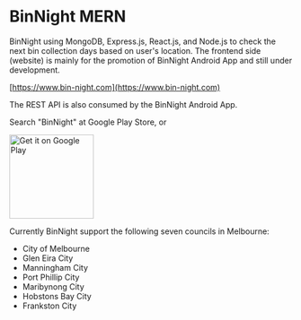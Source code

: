 # BinNight MERN #
BinNight using MongoDB, Express.js, React.js, and Node.js to check the next bin collection days based on user's location. The frontend side (website) is mainly for the promotion of BinNight Android App and still under development. 

[https://www.bin-night.com](https://www.bin-night.com)

The REST API is also consumed by the BinNight Android App.

Search "BinNight" at Google Play Store, or

<a href='https://play.google.com/store/apps/details?id=com.binnight.bincollectionapp&pcampaignid=pcampaignidMKT-Other-global-all-co-prtnr-py-PartBadge-Mar2515-1'><img alt='Get it on Google Play' src='https://play.google.com/intl/en_us/badges/static/images/badges/en_badge_web_generic.png' width="150"/></a>

Currently BinNight support the following seven councils in Melbourne:
* City of Melbourne
* Glen Eira City
* Manningham City
* Port Phillip City
* Maribynong City
* Hobstons Bay City
* Frankston City

